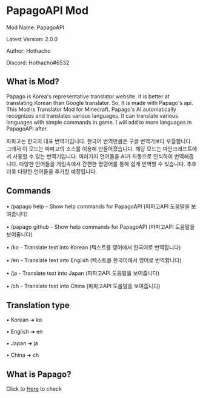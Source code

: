 # PapagoAPI Mod
Mod Name: PapagoAPI

Latest Version: 2.0.0

Author: Hothacho

Discord: Hothacho#6532

## What is Mod?

Papago is Korea's representative translator website.
It is better at translating Korean than Google translator.
So, It is made with Papago's api. 
This Mod is Translator Mod for Minecraft.
Papago's AI automatically recognizes and translates various languages.
It can translate various languages with simple commands in game.
I will add to more languages in PapagoAPI after.

파파고는 한국의 대표 번역기입니다.
한국어 번역만큼은 구글 번역기보다 우월합니다.
그래서 이 모드는 파파고의 소스를 이용해 만들어졌습니다.
해당 모드는 마인크래프트에서 사용할 수 있는 번역기입니다.
여러가지 언어들을 AI가 자동으로 인식하여 번역해줍니다.
다양한 언어들을 게임속에서 간편한 명령어를 통해 쉽게 번역할 수 있습니다.
추후 더욱 다양한 언어들을 추가할 예정입니다.

## Commands

• /papago help - Show help commands for PapagoAPI (파파고API 도움말을 보여줍니다)

• /papago github - Show help commands for PapagoAPI (파파고API 도움말을 보여줍니다)

• /ko <text> - Translate text into Korean (텍스트를 영어에서 한국어로 번역합니다)

• /en <text> - Translate text into English (텍스트를 한국어에서 영어로 번역합니다)

• /ja <text> - Translate text into Japan (파파고API 도움말을 보여줍니다)

• /ch <text> - Translate text into China (파파고API 도움말을 보여줍니다)


## Translation type

• Korean ➜ ko

• English ➜ en

• Japan ➜ ja

• China ➜ ch


## What is Papago?

Click to [Here](https://papago.naver.com/) to check

